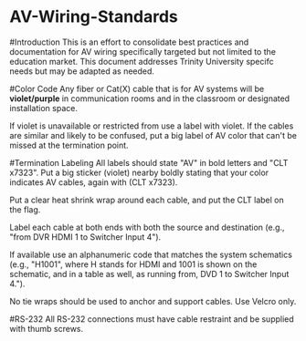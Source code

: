 AV-Wiring-Standards
===================

#Introduction
This is an effort to consolidate best practices and documentation for AV wiring specifically targeted but not limited to the education market. This document addresses Trinity University specifc needs but may be adapted as needed.

#Color Code
Any fiber or Cat(X) cable that is for AV systems will be **violet/purple** in communication rooms and in the classroom or designated installation space.

If violet is unavailable or restricted from use a label with violet.  If the cables are similar and likely to be confused, put a big label of AV color that can't be missed at the termination point.

#Termination Labeling
All labels should state "AV" in bold letters and "CLT x7323".  Put a big sticker (violet) nearby boldly stating that your color indicates AV cables, again with (CLT x7323). 

Put a clear heat shrink wrap around each cable, and put the CLT label on the flag.

Label each cable at both ends with both the source and destination (e.g., "from DVR HDMI 1 to Switcher Input 4").

If available use an alphanumeric code that matches the system schematics (e.g., "H1001", where H stands for HDMI and 1001 is shown on the schematic, and in a table as well, as running from, DVD 1 to Switcher Input 4."). 

No tie wraps should be used to anchor and support cables. Use Velcro only.

#RS-232
All RS-232 connections must have cable restraint and be supplied with thumb screws.
